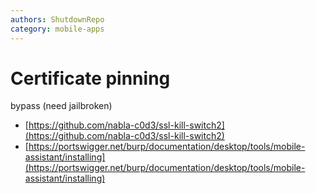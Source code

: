 ```yaml
---
authors: ShutdownRepo
category: mobile-apps
---
```


# Certificate pinning

bypass (need jailbroken)

* [https://github.com/nabla-c0d3/ssl-kill-switch2](https://github.com/nabla-c0d3/ssl-kill-switch2)
* [https://portswigger.net/burp/documentation/desktop/tools/mobile-assistant/installing](https://portswigger.net/burp/documentation/desktop/tools/mobile-assistant/installing)

